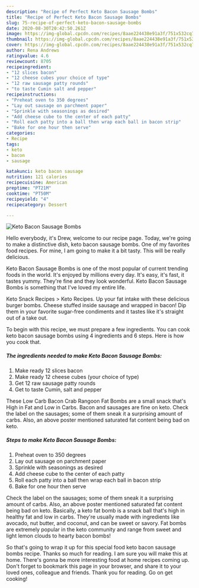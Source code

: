 ```yaml
---
description: "Recipe of Perfect Keto Bacon Sausage Bombs"
title: "Recipe of Perfect Keto Bacon Sausage Bombs"
slug: 75-recipe-of-perfect-keto-bacon-sausage-bombs
date: 2020-08-30T20:42:50.261Z
image: https://img-global.cpcdn.com/recipes/8aae224438e91a3f/751x532cq70/keto-bacon-sausage-bombs-recipe-main-photo.jpg
thumbnail: https://img-global.cpcdn.com/recipes/8aae224438e91a3f/751x532cq70/keto-bacon-sausage-bombs-recipe-main-photo.jpg
cover: https://img-global.cpcdn.com/recipes/8aae224438e91a3f/751x532cq70/keto-bacon-sausage-bombs-recipe-main-photo.jpg
author: Rena Andrews
ratingvalue: 4.6
reviewcount: 8705
recipeingredient:
- "12 slices bacon"
- "12 cheese cubes your choice of type"
- "12 raw sausage patty rounds"
- "to taste Cumin salt and pepper"
recipeinstructions:
- "Preheat oven to 350 degrees"
- "Lay out sausage on parchment paper"
- "Sprinkle with seasonings as desired"
- "Add cheese cube to the center of each patty"
- "Roll each patty into a ball then wrap each ball in bacon strip"
- "Bake for one hour then serve"
categories:
- Recipe
tags:
- keto
- bacon
- sausage

katakunci: keto bacon sausage 
nutrition: 121 calories
recipecuisine: American
preptime: "PT21M"
cooktime: "PT50M"
recipeyield: "4"
recipecategory: Dessert

---
```



![Keto Bacon Sausage Bombs](https://img-global.cpcdn.com/recipes/8aae224438e91a3f/751x532cq70/keto-bacon-sausage-bombs-recipe-main-photo.jpg)

Hello everybody, it's Drew, welcome to our recipe page. Today, we're going to make a distinctive dish, keto bacon sausage bombs. One of my favorites food recipes. For mine, I am going to make it a bit tasty. This will be really delicious.

Keto Bacon Sausage Bombs is one of the most popular of current trending foods in the world. It's enjoyed by millions every day. It's easy, it's fast, it tastes yummy. They're fine and they look wonderful. Keto Bacon Sausage Bombs is something that I've loved my entire life.

Keto Snack Recipes &gt; Keto Recipes. Up your fat intake with these delicious burger bombs. Cheese stuffed inside sausage and wrapped in bacon! Dip them in your favorite sugar-free condiments and it tastes like it&#39;s straight out of a take out.


To begin with this recipe, we must prepare a few ingredients. You can cook keto bacon sausage bombs using 4 ingredients and 6 steps. Here is how you cook that.

<!--inarticleads1-->

##### The ingredients needed to make Keto Bacon Sausage Bombs:

1. Make ready 12 slices bacon
1. Make ready 12 cheese cubes (your choice of type)
1. Get 12 raw sausage patty rounds
1. Get to taste Cumin, salt and pepper


These Low Carb Bacon Crab Rangoon Fat Bombs are a small snack that&#39;s High in Fat and Low in Carbs. Bacon and sausages are fine on keto. Check the label on the sausages; some of them sneak it a surprising amount of carbs. Also, an above poster mentioned saturated fat content being bad on keto. 

<!--inarticleads2-->

##### Steps to make Keto Bacon Sausage Bombs:

1. Preheat oven to 350 degrees
1. Lay out sausage on parchment paper
1. Sprinkle with seasonings as desired
1. Add cheese cube to the center of each patty
1. Roll each patty into a ball then wrap each ball in bacon strip
1. Bake for one hour then serve


Check the label on the sausages; some of them sneak it a surprising amount of carbs. Also, an above poster mentioned saturated fat content being bad on keto. Basically, a keto fat bomb is a snack ball that&#39;s high in healthy fat and low in carbs. They&#39;re usually made with ingredients like avocado, nut butter, and coconut, and can be sweet or savory. Fat bombs are extremely popular in the keto community and range from sweet and light lemon clouds to hearty bacon bombs! 

So that's going to wrap it up for this special food keto bacon sausage bombs recipe. Thanks so much for reading. I am sure you will make this at home. There's gonna be more interesting food at home recipes coming up. Don't forget to bookmark this page in your browser, and share it to your loved ones, colleague and friends. Thank you for reading. Go on get cooking!
